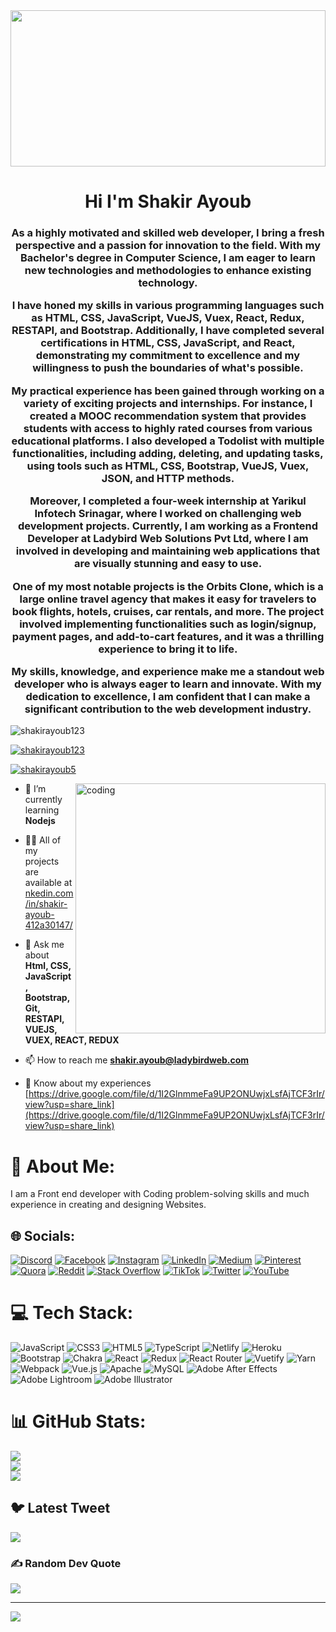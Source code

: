<img width="100%" height="250" src="https://camo.githubusercontent.com/ee5e67e6657c89732a9610604b6e7d5f03f88a063a0fda2d03105b607b5fbc84/68747470733a2f2f7669736d652e636f2f626c6f672f77702d636f6e74656e742f75706c6f6164732f323031392f31302f616e696d617465642d70726573656e746174696f6e2d736f6674776172652d6865616465722d776964652e676966">
<h1 align="center">Hi I'm Shakir Ayoub</h1>
<h3 align="center">As a highly motivated and skilled web developer, I bring a fresh perspective and a passion for innovation to the field. With my Bachelor's degree in Computer Science, I am eager to learn new technologies and methodologies to enhance existing technology.

I have honed my skills in various programming languages such as HTML, CSS, JavaScript, VueJS, Vuex, React, Redux, RESTAPI, and Bootstrap. Additionally, I have completed several certifications in HTML, CSS, JavaScript, and React, demonstrating my commitment to excellence and my willingness to push the boundaries of what's possible.

My practical experience has been gained through working on a variety of exciting projects and internships. For instance, I created a MOOC recommendation system that provides students with access to highly rated courses from various educational platforms. I also developed a Todolist with multiple functionalities, including adding, deleting, and updating tasks, using tools such as HTML, CSS, Bootstrap, VueJS, Vuex, JSON, and HTTP methods.

Moreover, I completed a four-week internship at Yarikul Infotech Srinagar, where I worked on challenging web development projects. Currently, I am working as a Frontend Developer at Ladybird Web Solutions Pvt Ltd, where I am involved in developing and maintaining web applications that are visually stunning and easy to use.

One of my most notable projects is the Orbits Clone, which is a large online travel agency that makes it easy for travelers to book flights, hotels, cruises, car rentals, and more. The project involved implementing functionalities such as login/signup, payment pages, and add-to-cart features, and it was a thrilling experience to bring it to life.

My skills, knowledge, and experience make me a standout web developer who is always eager to learn and innovate. With my dedication to excellence, I am confident that I can make a significant contribution to the web development industry.</h3>
<p align="left"> <img src="https://komarev.com/ghpvc/?username=shakirayoub123&label=Profile%20views&color=0e75b6&style=flat" alt="shakirayoub123" /> </p>

<p align="left"> <a href="https://github.com/ryo-ma/github-profile-trophy"><img src="https://github-profile-trophy.vercel.app/?username=shakirayoub123" alt="shakirayoub123" /></a> </p>

<p align="left"> <a href="https://twitter.com/shakirayoub5" target="blank"><img src="https://img.shields.io/twitter/follow/shakirayoub5?logo=twitter&style=for-the-badge" alt="shakirayoub5" /></a>   </p>


<img  align="right" alt="coding" width="400" src="https://camo.githubusercontent.com/cae12fddd9d6982901d82580bdf321d81fb299141098ca1c2d4891870827bf17/68747470733a2f2f6d69726f2e6d656469756d2e636f6d2f6d61782f313336302f302a37513379765349765f7430696f4a2d5a2e676966">

- 🌱 I’m currently learning **Nodejs**

- 👨‍💻 All of my projects are available at [nkedin.com/in/shakir-ayoub-412a30147/](nkedin.com/in/shakir-ayoub-412a30147/)

- 💬 Ask me about **Html, CSS, JavaScript, Bootstrap, Git, RESTAPI, VUEJS, VUEX, REACT, REDUX**

- 📫 How to reach me **shakir.ayoub@ladybirdweb.com**

- 📄 Know about my experiences [https://drive.google.com/file/d/1I2GlnmmeFa9UP2ONUwjxLsfAjTCF3rIr/view?usp=share_link](https://drive.google.com/file/d/1I2GlnmmeFa9UP2ONUwjxLsfAjTCF3rIr/view?usp=share_link)


# 💫 About Me:
I am a Front end developer with Coding problem-solving skills and much experience in creating and designing Websites.


## 🌐 Socials:
[![Discord](https://img.shields.io/badge/Discord-%237289DA.svg?logo=discord&logoColor=white)](https://discord.gg/shakirayoub) [![Facebook](https://img.shields.io/badge/Facebook-%231877F2.svg?logo=Facebook&logoColor=white)](https://facebook.com/shakirayoub) [![Instagram](https://img.shields.io/badge/Instagram-%23E4405F.svg?logo=Instagram&logoColor=white)](https://instagram.com/shakirayoub_) [![LinkedIn](https://img.shields.io/badge/LinkedIn-%230077B5.svg?logo=linkedin&logoColor=white)](https://linkedin.com/in/shakirayoub) [![Medium](https://img.shields.io/badge/Medium-12100E?logo=medium&logoColor=white)](https://medium.com/@shakirayoub) [![Pinterest](https://img.shields.io/badge/Pinterest-%23E60023.svg?logo=Pinterest&logoColor=white)](https://pinterest.com/shakirayoub) [![Quora](https://img.shields.io/badge/Quora-%23B92B27.svg?logo=Quora&logoColor=white)](https://quora.com/profile/shakirayoub) [![Reddit](https://img.shields.io/badge/Reddit-%23FF4500.svg?logo=Reddit&logoColor=white)](https://reddit.com/user/shakirayoub) [![Stack Overflow](https://img.shields.io/badge/-Stackoverflow-FE7A16?logo=stack-overflow&logoColor=white)](https://stackoverflow.com/users/shakirayoub5) [![TikTok](https://img.shields.io/badge/TikTok-%23000000.svg?logo=TikTok&logoColor=white)](https://tiktok.com/@shakirayoub) [![Twitter](https://img.shields.io/badge/Twitter-%231DA1F2.svg?logo=Twitter&logoColor=white)](https://twitter.com/shakirayoub5) [![YouTube](https://img.shields.io/badge/YouTube-%23FF0000.svg?logo=YouTube&logoColor=white)](https://youtube.com/@shakirayoub) 

# 💻 Tech Stack:
![JavaScript](https://img.shields.io/badge/javascript-%23323330.svg?style=for-the-badge&logo=javascript&logoColor=%23F7DF1E) ![CSS3](https://img.shields.io/badge/css3-%231572B6.svg?style=for-the-badge&logo=css3&logoColor=white) ![HTML5](https://img.shields.io/badge/html5-%23E34F26.svg?style=for-the-badge&logo=html5&logoColor=white) ![TypeScript](https://img.shields.io/badge/typescript-%23007ACC.svg?style=for-the-badge&logo=typescript&logoColor=white) ![Netlify](https://img.shields.io/badge/netlify-%23000000.svg?style=for-the-badge&logo=netlify&logoColor=#00C7B7) ![Heroku](https://img.shields.io/badge/heroku-%23430098.svg?style=for-the-badge&logo=heroku&logoColor=white) ![Bootstrap](https://img.shields.io/badge/bootstrap-%23563D7C.svg?style=for-the-badge&logo=bootstrap&logoColor=white) ![Chakra](https://img.shields.io/badge/chakra-%234ED1C5.svg?style=for-the-badge&logo=chakraui&logoColor=white) ![React](https://img.shields.io/badge/react-%2320232a.svg?style=for-the-badge&logo=react&logoColor=%2361DAFB) ![Redux](https://img.shields.io/badge/redux-%23593d88.svg?style=for-the-badge&logo=redux&logoColor=white) ![React Router](https://img.shields.io/badge/React_Router-CA4245?style=for-the-badge&logo=react-router&logoColor=white) ![Vuetify](https://img.shields.io/badge/Vuetify-1867C0?style=for-the-badge&logo=vuetify&logoColor=AEDDFF) ![Yarn](https://img.shields.io/badge/yarn-%232C8EBB.svg?style=for-the-badge&logo=yarn&logoColor=white) ![Webpack](https://img.shields.io/badge/webpack-%238DD6F9.svg?style=for-the-badge&logo=webpack&logoColor=black) ![Vue.js](https://img.shields.io/badge/vuejs-%2335495e.svg?style=for-the-badge&logo=vuedotjs&logoColor=%234FC08D) ![Apache](https://img.shields.io/badge/apache-%23D42029.svg?style=for-the-badge&logo=apache&logoColor=white) ![MySQL](https://img.shields.io/badge/mysql-%2300f.svg?style=for-the-badge&logo=mysql&logoColor=white) ![Adobe After Effects](https://img.shields.io/badge/Adobe%20After%20Effects-9999FF.svg?style=for-the-badge&logo=Adobe%20After%20Effects&logoColor=white) ![Adobe Lightroom](https://img.shields.io/badge/Adobe%20Lightroom-31A8FF.svg?style=for-the-badge&logo=Adobe%20Lightroom&logoColor=white) ![Adobe Illustrator](https://img.shields.io/badge/adobeillustrator-%23FF9A00.svg?style=for-the-badge&logo=adobeillustrator&logoColor=white)
# 📊 GitHub Stats:
![](https://github-readme-stats.vercel.app/api?username=shakirayoub123&theme=radical&hide_border=false&include_all_commits=true&count_private=false)<br/>
![](https://github-readme-streak-stats.herokuapp.com/?user=shakirayoub123&theme=radical&hide_border=false)<br/>
![](https://github-readme-stats.vercel.app/api/top-langs/?username=shakirayoub123&theme=radical&hide_border=false&include_all_commits=true&count_private=false&layout=compact)

## 🐦 Latest Tweet
[![](https://gtce.itsvg.in/api?username=shakirayoub5)](https://github.com/VishwaGauravIn/github-twitter-card-embed)

### ✍️ Random Dev Quote
![](https://quotes-github-readme.vercel.app/api?type=horizontal&theme=dark)

---
[![](https://visitcount.itsvg.in/api?id=shakirayoub123&icon=5&color=1)](https://visitcount.itsvg.in)

<!-- Proudly created with GPRM ( https://gprm.itsvg.in ) -->
